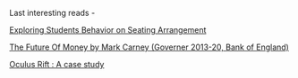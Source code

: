 




Last interesting reads -

[Exploring Students Behavior on Seating Arrangement](https://github.com/soumilhooda/SoumilH/files/6344668/Exploring_Students_Behavior_on_Seating_Arrangement.pdf)

[The Future Of Money by Mark Carney (Governer 2013-20, Bank of England)](https://github.com/soumilhooda/soumilhooda.github.io/files/6134559/The.Future.Of.Money.Mark.Carney.Gov.Bank.of.England.pdf)

[Oculus Rift : A case study](https://github.com/soumilhooda/SoumilH/files/6154546/Intetain_cameraready.pdf)



